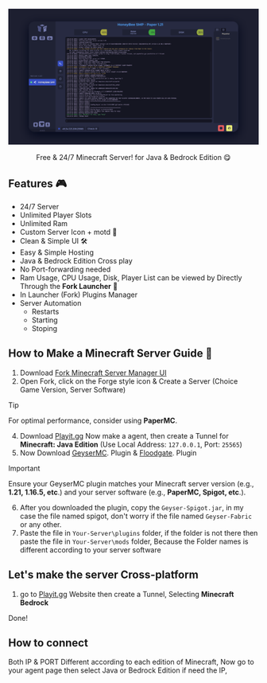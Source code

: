 ![HOMESCREEN](https://github.com/NotAGanesh/guide-to-make-a-mcserver/blob/main/IMAGES/HOMESCREEN.png?raw=true)

<p align="center">
    Free & 24/7 Minecraft Server! for Java & Bedrock Edition 😋
</p>   

## Features 🎮
- 24/7 Server
- Unlimited Player Slots
- Unlimited Ram
- Custom Server Icon + motd 📝
- Clean & Simple UI 🛠️
- Easy & Simple Hosting
- Java & Bedrock Edition Cross play
- No Port-forwarding needed
- Ram Usage, CPU Usage, Disk, Player List can be viewed by Directly Through the **Fork Launcher** 🔎
- In Launcher (Fork) Plugins Manager
- Server Automation
  - Restarts
  - Starting
  - Stoping

## How to Make a Minecraft Server Guide 🧩
1. Download [Fork Minecraft Server Manager UI](https://www.fork.gg/)
2. Open Fork, click on the Forge style icon & Create a Server (Choice Game Version, Server Software)

> [!TIP]
> For optimal performance, consider using **PaperMC**.

4. Download [Playit.gg](https://playit.gg/) Now make a agent, then create a Tunnel for **Minecraft: Java Edition** (Use Local Address: `127.0.0.1`, Port: `25565`)
5. Now Download [GeyserMC](https://geysermc.org/download). Plugin & [Floodgate](https://geysermc.org/download#floodgate). Plugin

> [!IMPORTANT]  
> Ensure your GeyserMC plugin matches your Minecraft server version (e.g., **1.21, 1.16.5, etc**.) and your server software (e.g., **PaperMC, Spigot, etc**.).
6. After you downloaded the plugin, copy the `Geyser-Spigot.jar`, in my case the file named spigot, don't worry if the file named `Geyser-Fabric` or any other.
7. Paste the file in `Your-Server\plugins` folder, if the folder is not there then paste the file in `Your-Server\mods` folder, Because the Folder names is different according to your server software

## Let's make the server Cross-platform
1. go to [Playit.gg](https://playit.gg/) Website then create a Tunnel, Selecting **Minecraft Bedrock**

Done!
## How to connect
Both IP & PORT Different according to each edition of Minecraft,
Now go to your agent page then select Java or Bedrock Edition if need the IP,




